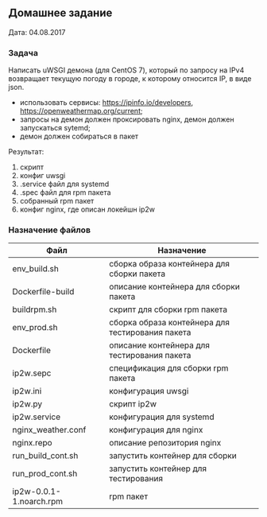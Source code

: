 ## Домашнее задание

Дата: 04.08.2017

### Задача

Написать uWSGI демона (для CentOS 7), который по запросу на IPv4 возвращает текущую погоду в городе, 
к которому относится IP, в виде json.

* использовать сервисы: https://ipinfo.io/developers, https://openweathermap.org/current;
* запросы на демон должен проксировать nginx, демон должен запускаться sytemd;
* демон должен собираться в пакет

Результат:

1. скрипт
2. конфиг uwsgi
3. .service файл для systemd
4. .spec файл для rpm пакета
5. собранный rpm пакет
6. конфиг nginx, где описан локейшн ip2w


### Назначение файлов

| Файл | Назначение |
| ---|---|
| env_build.sh | сборка образа контейнера для сборки пакета |
| Dockerfile-build | описание контейнера для сборки пакета |
| buildrpm.sh | скрипт для сборки rpm пакета |
| env_prod.sh |  сборка образа контейнера для тестирования пакета|
| Dockerfile |  описание контейнера для тестирования пакета|
| ip2w.sepc | спецификация для сборки rpm пакета |
| ip2w.ini | конфигурация uwsgi |
| ip2w.py | скрипт ip2w |
| ip2w.service | конфигурация для systemd |
| nginx_weather.conf | конфигурация для nginx |
| nginx.repo | описание репозитория nginx |
| run_build_cont.sh | запустить контейнер для сборки |
| run_prod_cont.sh | запустить контейнер для тестирования |
| ip2w-0.0.1-1.noarch.rpm | rpm пакет |
